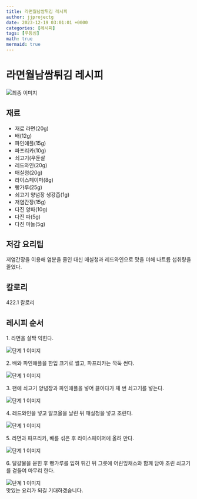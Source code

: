 ```yaml
---
title: 라면월남쌈튀김 레시피
author: jjprojectg
date: 2023-12-19 03:01:01 +0000
categories: [레시피]
tags: [우등심]
math: true
mermaid: true
---
```

<meta name="og:type" content="website"/>
<meta charset="UTF-8"/>
<div class="header">
  <h1>라면월남쌈튀김 레시피</h1>
</div>

<div class="container my-4">
  <div class="row">
    <div class="col-12 col-md-6">
      <div class="recipe-image">
        <img src="http://www.foodsafetykorea.go.kr/uploadimg/cook/10_00308_2.png" class="step-image" alt="최종 이미지"/>
      </div>
    </div>
    <div class="col-12 col-md-6">
      <div class="ingredients">
        <h2>재료</h2>
        <ul class="card">
          <li> 재료 라면(20g) </li>
          <li>  배(12g) </li>
          <li>  파인애플(15g) </li>
          <li>  파프리카(10g) </li>
          <li>  쇠고기(우둔살 </li>
          <li> 레드와인(20g) </li>
          <li>  매실청(20g) </li>
          <li>  라이스페이퍼(8g) </li>
          <li> 빵가루(25g) </li>
          <li> 쇠고기 양념장 생강즙(1g) </li>
          <li>  저염간장(15g) </li>
          <li> 다진 양파(10g) </li>
          <li>  다진 파(5g) </li>
          <li>  다진 마늘(5g) </li>
</ul>
      </div>
    </div>
    <div class="col-12 col-md-6">
      <div class="ingredients">
        <h2>저감 요리팁</h2>
        <div class="card"> 
          <p>
            저염간장을 이용해 염분을 줄인 대신
매실청과 레드와인으로 맛을 더해 나트륨 섭취량을 줄였다.
          </p>
        </div>
      </div>
      <div class="ingredients">
        <h2>칼로리</h2>
        <div class="card"> 
          <p>
            422.1 칼로리
          </p>
        </div>
      </div>
    </div>
  </div>

  <h2 class="my-4">레시피 순서</h2>
  <div class="card recipe-card">
    <div class="card-body recipe-step">
      <p class="card-text step-description">1. 라면을 살짝 익힌다.</p>
      <img src="http://www.foodsafetykorea.go.kr/uploadimg/cook/20_00308_1.png" alt="단계 1 이미지" class="step-image"/>
    </div>
  </div>
  <div class="card recipe-card">
    <div class="card-body recipe-step">
      <p class="card-text step-description">2. 배와 파인애플을 한입 크기로
썰고, 파프리카는 깍둑 썬다.</p>
      <img src="http://www.foodsafetykorea.go.kr/uploadimg/cook/20_00308_2.png" alt="단계 1 이미지" class="step-image"/>
    </div>
  </div>
  <div class="card recipe-card">
    <div class="card-body recipe-step">
      <p class="card-text step-description">3. 팬에 쇠고기 양념장과 파인애플을
넣어 끓이다가 채 썬 쇠고기를
넣는다.</p>
      <img src="http://www.foodsafetykorea.go.kr/uploadimg/cook/20_00308_3.png" alt="단계 1 이미지" class="step-image"/>
    </div>
  </div>
  <div class="card recipe-card">
    <div class="card-body recipe-step">
      <p class="card-text step-description">4. 레드와인을 넣고 알코올을 날린 뒤
매실청을 넣고 조린다.</p>
      <img src="http://www.foodsafetykorea.go.kr/uploadimg/cook/20_00308_4.png" alt="단계 1 이미지" class="step-image"/>
    </div>
  </div>
  <div class="card recipe-card">
    <div class="card-body recipe-step">
      <p class="card-text step-description">5. 라면과 파프리카, 배를 섞은 후
라이스페이퍼에 올려 만다.</p>
      <img src="http://www.foodsafetykorea.go.kr/uploadimg/cook/20_00308_5.png" alt="단계 1 이미지" class="step-image"/>
    </div>
  </div>
  <div class="card recipe-card">
    <div class="card-body recipe-step">
      <p class="card-text step-description">6. 달걀물을 묻힌 후 빵가루를 입혀
튀긴 뒤 그릇에 어린잎채소와 함께
담아 조린 쇠고기를 곁들여 마무리
한다.</p>
      <img src="http://www.foodsafetykorea.go.kr/uploadimg/cook/20_00308_6.png" alt="단계 1 이미지" class="step-image"/>
    </div>
  </div>

</div>
맛있는 요리가 되길 기대하겠습니다.
